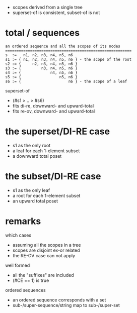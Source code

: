 
- scopes derived from a single tree
- superset-of is consistent, subset-of is not

<!-- ======================================================================= -->
# total / sequences

```
an ordered sequence and all the scopes of its nodes
========================================================
s  :=   n1, n2, n3, n4, n5, n6
s1 := { n1, n2, n3, n4, n5, n6 } - the scope of the root
s2 := {     n2, n3, n4, n5, n6 }
s3 := {         n3, n4, n5, n6 }
s4 := {             n4, n5, n6 }
s5 := {                 n5, n6 }
s6 := {                     n6 } - the scope of a leaf
```

superset-of
- (#s1 > .. > #s6)
- fits di-re, downward- and upward-total
- fits re-ov, downward- and upward-total

<!-- ======================================================================= -->
# the superset/DI-RE case

- s1 as the only root
- a leaf for each 1-element subset
- a downward total poset

<!-- ======================================================================= -->
# the subset/DI-RE case

- s1 as the only leaf
- a root for each 1-element subset
- an upward total poset

<!-- ======================================================================= -->
# remarks

which cases
- assuming all the scopes in a tree
- scopes are disjoint ex-or related
- the RE-OV case can not apply

well formed
- all the "suffixes" are included
- (#CE == 1) is true

ordered sequences
- an ordered sequence corresponds with a set
- sub-/super-sequence/string map to sub-/super-set

